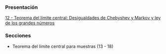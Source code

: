 ### Presentación

[12 - Teorema del límite central: Desigualdades de Chebyshev y Markov y ley de los grandes números](https://www.overleaf.com/project/5c376b1f3d7cdc5c9060a1da)

### Secciones
- Teorema del límite central para muestras (13 - 18)